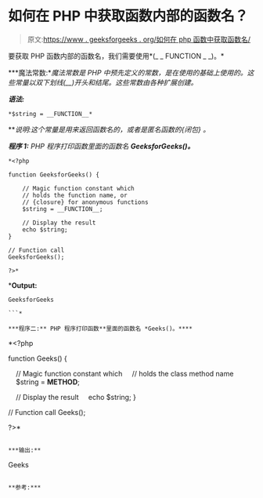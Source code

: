 # 如何在 PHP 中获取函数内部的函数名？

> 原文:[https://www . geeksforgeeks . org/如何在 php 函数中获取函数名/](https://www.geeksforgeeks.org/how-to-get-the-function-name-inside-a-function-in-php/)

要获取 PHP 函数内部的函数名，我们需要使用*(_ _ FUNCTION _ _)。*

***魔法常数:**魔法常数是 PHP 中预先定义的常数，是在使用的基础上使用的。这些常量以双下划线(__)开头和结尾。这些常数由各种扩展创建。*

***语法:***

```
*$string = __FUNCTION__*
```

***说明:**这个常量是用来返回函数名的，或者是匿名函数的*{闭包}* 。*

***程序 1:** PHP 程序打印函数里面的函数名 ***GeeksforGeeks()。****

```
*<?php

function GeeksforGeeks() {

    // Magic function constant which
    // holds the function name, or 
    // {closure} for anonymous functions
    $string = __FUNCTION__;

    // Display the result
    echo $string;
}

// Function call
GeeksforGeeks();

?>*
```

***Output:**

```
GeeksforGeeks

```* 

***程序二:** PHP 程序打印函数**里面的函数名 *Geeks()。****

```
*<?php

function Geeks() {

    // Magic function constant which
    // holds the class method name
    $string = __METHOD__;

    // Display the result
    echo $string;
}

// Function call
Geeks();

?>*
```

***输出:**

```
Geeks

```

**参考:***